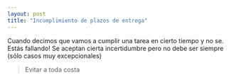 ```yaml
---
layout: post
title: "Incumplimiento de plazos de entrega"
---
```


Cuando decimos que vamos a cumplir una tarea en cierto tiempo y no se. Estás fallando!
Se aceptan cierta incertidumbre pero no debe ser siempre (sólo casos muy excepcionales)

> Evitar a toda costa
